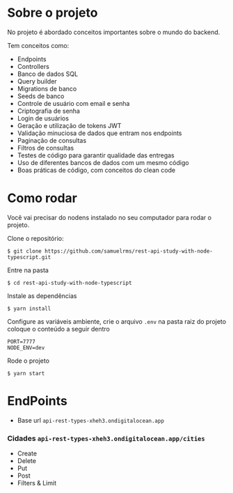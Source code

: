 # Sobre o projeto

No projeto é abordado conceitos importantes sobre o mundo do backend.

Tem conceitos como:
- Endpoints
- Controllers
- Banco de dados SQL
- Query builder
- Migrations de banco
- Seeds de banco
- Controle de usuário com email e senha
- Criptografia de senha
- Login de usuários
- Geração e utilização de tokens JWT
- Validação minuciosa de dados que entram nos endpoints
- Paginação de consultas
- Filtros de consultas
- Testes de código para garantir qualidade das entregas
- Uso de diferentes bancos de dados com um mesmo código
- Boas práticas de código, com conceitos do clean code


# Como rodar 

Você vai precisar do nodens instalado no seu computador para rodar o projeto.

Clone o repositório:
```
$ git clone https://github.com/samuelrms/rest-api-study-with-node-typescript.git
```

Entre na pasta
```
$ cd rest-api-study-with-node-typescript
```

Instale as dependências
```
$ yarn install
```

Configure as variáveis ambiente, crie o arquivo `.env` na pasta raiz do projeto coloque o conteúdo a seguir dentro
```
PORT=7777
NODE_ENV=dev
```

Rode o projeto
```
$ yarn start
```

# EndPoints

- Base url ```api-rest-types-xheh3.ondigitalocean.app```

### Cidades ```api-rest-types-xheh3.ondigitalocean.app/cities```

- Create  
- Delete 
- Put 
- Post
- Filters & Limit
